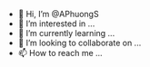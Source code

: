 - 👋 Hi, I’m @APhuongS
- 👀 I’m interested in ...
- 🌱 I’m currently learning ...
- 💞️ I’m looking to collaborate on ...
- 📫 How to reach me ...

<!---
APhuongS/APhuongS is a ✨ special ✨ repository because its `README.md` (this file) appears on your GitHub profile.
You can click the Preview link to take a look at your changes.
--->
